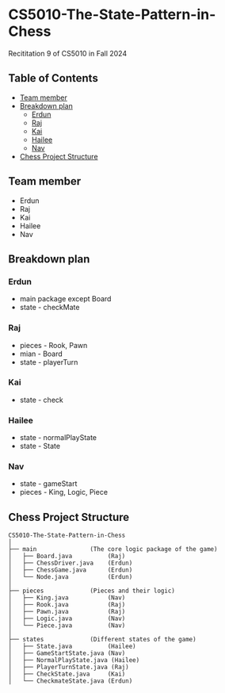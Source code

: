 # CS5010-The-State-Pattern-in-Chess
Recititation 9 of CS5010 in Fall 2024
## Table of Contents
* [Team member](#team-member)
* [Breakdown plan](#breakdown-plan)
  * [Erdun](#erdun)
  * [Raj](#raj)
  * [Kai](#kai)
  * [Hailee](#hailee)
  * [Nav](#nav)
* [Chess Project Structure](#chess-project-structure)

## Team member
* Erdun
* Raj
* Kai
* Hailee
* Nav

## Breakdown plan
### Erdun
* main package except Board
* state - checkMate
### Raj
* pieces - Rook, Pawn
* mian - Board
* state - playerTurn
### Kai
* state - check
### Hailee
* state - normalPlayState
* state - State
### Nav
* state - gameStart
* pieces - King, Logic, Piece

## Chess Project Structure
```aiignore
CS5010-The-State-Pattern-in-Chess
│
├── main               (The core logic package of the game)
│   ├── Board.java          (Raj)
│   ├── ChessDriver.java    (Erdun)
│   ├── ChessGame.java      (Erdun)
│   └── Node.java           (Erdun)
│
├── pieces             (Pieces and their logic)
│   ├── King.java           (Nav)
│   ├── Rook.java           (Raj)
│   ├── Pawn.java           (Raj)
│   ├── Logic.java          (Nav)
│   └── Piece.java          (Nav)
│
├── states             (Different states of the game)
│   ├── State.java          (Hailee)
│   ├── GameStartState.java (Nav)
│   ├── NormalPlayState.java (Hailee)
│   ├── PlayerTurnState.java (Raj)
│   ├── CheckState.java     (Kai)
│   └── CheckmateState.java (Erdun)
```